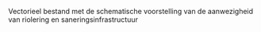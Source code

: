 Vectorieel bestand met de schematische voorstelling van de aanwezigheid van riolering en saneringsinfrastructuur 
